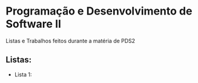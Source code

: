 # Programação e Desenvolvimento de Software II

Listas e Trabalhos feitos durante a matéria de PDS2

## Listas:

- Lista 1: 
